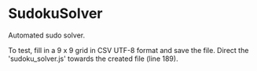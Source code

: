 # SudokuSolver

Automated sudo solver.

To test, fill in a 9 x 9 grid in CSV UTF-8 format and save the file. Direct the 'sudoku_solver.js' towards the created file (line 189).
